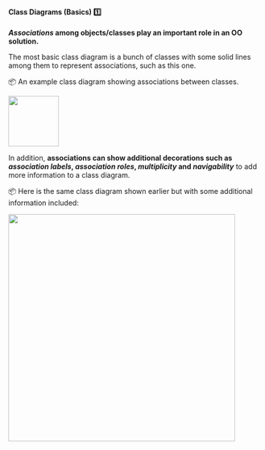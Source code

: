 <link rel="stylesheet" href="{{baseUrl}}/css/textbook.css">

<div class="website-content">

<div id="title">

#### Class Diagrams (Basics) :one:

</div>

<div id="body">

**_Associations_ among objects/classes play an important role in an OO solution.**

<panel src="../../../oopDesign/associations/basic/full.md" header=":mortar_board: OOP → Associations → Basic" expanded/>

The most basic class diagram is a bunch of classes with some solid lines among them to represent associations, such as this one.

<tip-box> 

:package: An example class diagram showing associations between classes.
<p/><img src="{{baseUrl}}/oopDesign/associations/basic/images/ageListCalculatorPerson.png" height="100" />
<p/>

</tip-box> 

In addition, **associations can show additional decorations such as _association labels_, _association roles_, _multiplicity_ and _navigability_** to add more information to a class diagram.

<panel src="../../../../book/uml/classDiagrams/associations/labels/full.md" header=":mortar_board: UML → Class Diagrams → Associations → Labels" expanded />
<panel src="../../../../book/uml/classDiagrams/associations/roles/full.md" header=":mortar_board: UML → Class Diagrams → Associations → Roles" expanded />
<panel src="../../../../book/oopDesign/associations/multiplicity/full.md" header=":mortar_board: OOP → Associations → Multiplicity" expanded />
<panel src="../../../../book/oopDesign/associations/navigability/full.md" header=":mortar_board: OOP → Associations → Navigability" expanded />

<tip-box> 

:package: Here is the same class diagram shown earlier but with some additional information included: 
<p/><img src="{{baseUrl}}/modeling/modelingStructures/classDiagramsBasic/images/ageListCalculatorPerson.png" width="450" />
<p/>

</tip-box>


</div>

<div id="extras">
  <include src="exercises.md"/>
</div>

</div>
